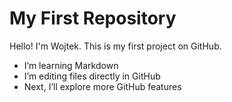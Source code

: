 # My First Repository
Hello! I'm Wojtek. This is my first project on GitHub. 

- I’m learning Markdown
- I’m editing files directly in GitHub
- Next, I’ll explore more GitHub features 
